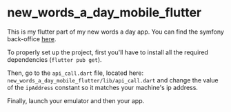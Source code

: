 # new_words_a_day_mobile_flutter

This is my flutter part of my new words a day app. You can find the symfony back-office [here](https://github.com/Adam-rk/new-words-a-day). 

To properly set up the project, first you'll have to install all the required dependencies (```flutter pub get```). 

Then, go to the ```api_call.dart``` file, located here: ```new_words_a_day_mobile_flutter/lib/api_call.dart``` and change the value of the ```ipAddress``` constant so it matches your machine's ip address. 

Finally, launch your emulator and then your app. 
